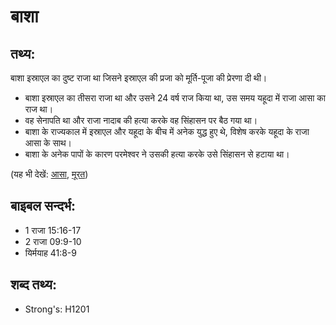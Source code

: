 # बाशा #

## तथ्य: ##

बाशा इस्राएल का दुष्ट राजा था जिसने इस्राएल की प्रजा को मूर्ति-पूजा की प्रेरणा दी थी।

* बाशा इस्राएल का तीसरा राजा था और उसने 24 वर्ष राज किया था, उस समय यहूदा में राजा आसा का राज था।
* वह सेनापति था और राजा नादाब की हत्या करके वह सिंहासन पर बैठ गया था।
* बाशा के राज्यकाल में इस्राएल और यहूदा के बीच में अनेक युद्ध हुए थे, विशेष करके यहूदा के राजा आसा के साथ।
* बाशा के अनेक पापों के कारण परमेश्वर ने उसकी हत्या करके उसे सिंहासन से हटाया था।

(यह भी देखें: [आसा](../asa.md), [मूरत](../idol.md))

## बाइबल सन्दर्भ: ##

* 1 राजा 15:16-17
* 2 राजा 09:9-10
* यिर्मयाह 41:8-9

## शब्द तथ्य: ##

* Strong's: H1201
